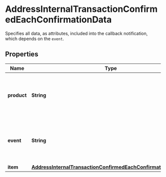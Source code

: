 

# AddressInternalTransactionConfirmedEachConfirmationData

Specifies all data, as attributes, included into the callback notification, which depends on the `event`.

## Properties

| Name | Type | Description | Notes |
|------------ | ------------- | ------------- | -------------|
|**product** | **String** | Represents the Crypto APIs 2.0 product which sends the callback. |  |
|**event** | **String** | Defines the specific event, for which a callback subscription is set. |  |
|**item** | [**AddressInternalTransactionConfirmedEachConfirmationDataItem**](AddressInternalTransactionConfirmedEachConfirmationDataItem.md) |  |  |



